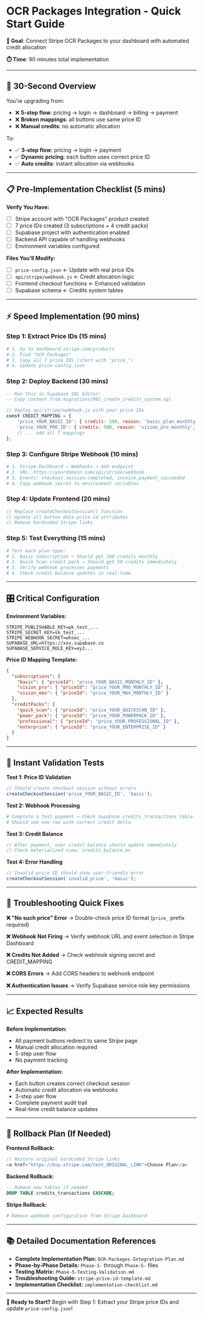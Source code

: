# OCR Packages Integration - Quick Start Guide

**🎯 Goal**: Connect Stripe OCR Packages to your dashboard with automated credit allocation

**⏱️ Time**: 90 minutes total implementation

---

## 🚀 30-Second Overview

You're upgrading from:
- ❌ **5-step flow**: pricing → login → dashboard → billing → payment
- ❌ **Broken mappings**: all buttons use same price ID
- ❌ **Manual credits**: no automatic allocation

To:
- ✅ **3-step flow**: pricing → login → payment
- ✅ **Dynamic pricing**: each button uses correct price ID
- ✅ **Auto credits**: instant allocation via webhooks

---

## 📋 Pre-Implementation Checklist (5 mins)

**Verify You Have:**
- [ ] Stripe account with "OCR Packages" product created
- [ ] 7 price IDs created (3 subscriptions + 4 credit packs)
- [ ] Supabase project with authentication enabled
- [ ] Backend API capable of handling webhooks
- [ ] Environment variables configured

**Files You'll Modify:**
- [ ] `price-config.json` ← Update with real price IDs
- [ ] `api/stripe/webhook.js` ← Credit allocation logic
- [ ] Frontend checkout functions ← Enhanced validation
- [ ] Supabase schema ← Credits system tables

---

## ⚡ Speed Implementation (90 mins)

### Step 1: Extract Price IDs (15 mins)
```bash
# 1. Go to dashboard.stripe.com/products
# 2. Find "OCR Packages"
# 3. Copy all 7 price IDs (start with "price_")
# 4. Update price-config.json
```

### Step 2: Deploy Backend (30 mins)
```sql
-- Run this in Supabase SQL Editor:
-- Copy content from migrations/001_create_credits_system.sql
```

```javascript
// Deploy api/stripe/webhook.js with your price IDs
const CREDIT_MAPPING = {
    'price_YOUR_BASIC_ID': { credits: 100, reason: 'basic_plan_monthly', plan_type: 'basic' },
    'price_YOUR_PRO_ID': { credits: 500, reason: 'vision_pro_monthly', plan_type: 'vision_pro' },
    // ... add all 7 mappings
};
```

### Step 3: Configure Stripe Webhook (10 mins)
```bash
# 1. Stripe Dashboard → Webhooks → Add endpoint
# 2. URL: https://yourdomain.com/api/stripe/webhook
# 3. Events: checkout.session.completed, invoice.payment_succeeded
# 4. Copy webhook secret to environment variables
```

### Step 4: Update Frontend (20 mins)
```javascript
// Replace createCheckoutSession() function
// Update all button data-price-id attributes
// Remove hardcoded Stripe links
```

### Step 5: Test Everything (15 mins)
```bash
# Test each plan type:
# 1. Basic subscription → Should get 100 credits monthly
# 2. Quick Scan credit pack → Should get 50 credits immediately
# 3. Verify webhook processes payments
# 4. Check credit balance updates in real-time
```

---

## 🎛️ Critical Configuration

**Environment Variables:**
```env
STRIPE_PUBLISHABLE_KEY=pk_test_...
STRIPE_SECRET_KEY=sk_test_...
STRIPE_WEBHOOK_SECRET=whsec_...
SUPABASE_URL=https://xxx.supabase.co
SUPABASE_SERVICE_ROLE_KEY=eyJ...
```

**Price ID Mapping Template:**
```json
{
  "subscriptions": {
    "basic": { "priceId": "price_YOUR_BASIC_MONTHLY_ID" },
    "vision_pro": { "priceId": "price_YOUR_PRO_MONTHLY_ID" },
    "vision_max": { "priceId": "price_YOUR_MAX_MONTHLY_ID" }
  },
  "creditPacks": {
    "quick_scan": { "priceId": "price_YOUR_QUICKSCAN_ID" },
    "power_pack": { "priceId": "price_YOUR_POWERPACK_ID" },
    "professional": { "priceId": "price_YOUR_PROFESSIONAL_ID" },
    "enterprise": { "priceId": "price_YOUR_ENTERPRISE_ID" }
  }
}
```

---

## 🧪 Instant Validation Tests

**Test 1: Price ID Validation**
```javascript
// Should create checkout session without errors
createCheckoutSession('price_YOUR_BASIC_ID', 'basic');
```

**Test 2: Webhook Processing**
```bash
# Complete a test payment → Check Supabase credits_transactions table
# Should see new row with correct credit delta
```

**Test 3: Credit Balance**
```javascript
// After payment, user credit balance should update immediately
// Check materialized view: credits_balance_mv
```

**Test 4: Error Handling**
```javascript
// Invalid price ID should show user-friendly error
createCheckoutSession('invalid_price', 'basic');
```

---

## 🚨 Troubleshooting Quick Fixes

**❌ "No such price" Error**
→ Double-check price ID format (`price_` prefix required)

**❌ Webhook Not Firing**
→ Verify webhook URL and event selection in Stripe Dashboard

**❌ Credits Not Added**
→ Check webhook signing secret and CREDIT_MAPPING

**❌ CORS Errors**
→ Add CORS headers to webhook endpoint

**❌ Authentication Issues**
→ Verify Supabase service role key permissions

---

## 📈 Expected Results

**Before Implementation:**
- All payment buttons redirect to same Stripe page
- Manual credit allocation required
- 5-step user flow
- No payment tracking

**After Implementation:**
- Each button creates correct checkout session
- Automatic credit allocation via webhooks
- 3-step user flow
- Complete payment audit trail
- Real-time credit balance updates

---

## 🔄 Rollback Plan (If Needed)

**Frontend Rollback:**
```javascript
// Restore original hardcoded Stripe links
<a href="https://buy.stripe.com/test_ORIGINAL_LINK">Choose Plan</a>
```

**Backend Rollback:**
```sql
-- Remove new tables if needed
DROP TABLE credits_transactions CASCADE;
```

**Stripe Rollback:**
```bash
# Remove webhook configuration from Stripe Dashboard
```

---

## 📚 Detailed Documentation References

- **Complete Implementation Plan:** `OCR-Packages-Integration-Plan.md`
- **Phase-by-Phase Details:** `Phase-1-` through `Phase-5-` files
- **Testing Matrix:** `Phase-5-Testing-Validation.md`
- **Troubleshooting Guide:** `stripe-price-id-template.md`
- **Implementation Checklist:** `implementation-checklist.md`

---

**🚀 Ready to Start?** Begin with Step 1: Extract your Stripe price IDs and update `price-config.json`!